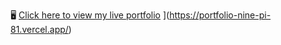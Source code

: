 🖥️ [Click here to view my live portfolio](https://bottlecoder-raj.github.io/Portfolio/)
](https://portfolio-nine-pi-81.vercel.app/)
